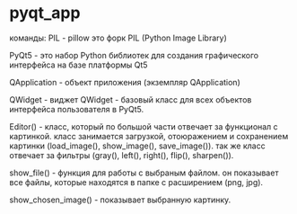 # pyqt_app
команды:
PIL - pillow это форк PIL (Python Image Library)

PyQt5 - это набор Python библиотек для создания графического интерфейса на базе платформы Qt5

QApplication - объект приложения (экземпляр QApplication)

QWidget - виджет QWidget - базовый класс для всех объектов интерфейса пользователя в PyQt5. 

Editor() - класс, который по большой части отвечает за функционал с картинкой. класс занимается загрузкой, отоюражением и сохранением картинки (load_image(), show_image(), save_image()). так же класс отвечает за фильтры (gray(), left(), right(), flip(), sharpen()).

show_file() - функция для работы с выбраным файлом. он показывает все файлы, которые находятся в папке с расширением (png, jpg).

show_chosen_image() - показывает выбранную картинку.
